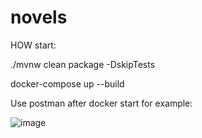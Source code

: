 # novels

HOW start:

./mvnw clean package -DskipTests 

 docker-compose up --build    
 
Use postman after docker start for example:

![image](https://github.com/lokatop/novels/assets/13403224/b2d770a8-4237-46dc-aafb-2e236104064d)
